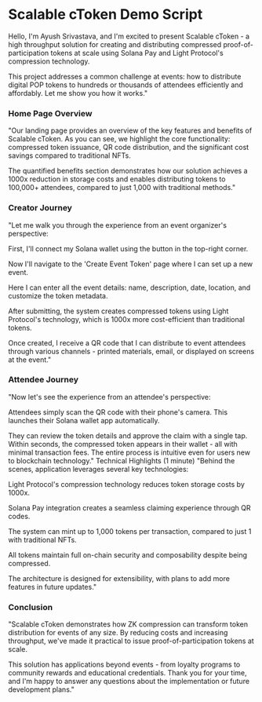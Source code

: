 # Scalable cToken Demo Script

Hello, I'm Ayush Srivastava, and I'm excited to present Scalable cToken - a high throughput solution for creating and distributing compressed proof-of-participation tokens at scale using Solana Pay and Light Protocol's compression technology.

This project addresses a common challenge at events: how to distribute digital POP tokens to hundreds or thousands of attendees efficiently and affordably. Let me show you how it works."

### Home Page Overview

"Our landing page provides an overview of the key features and benefits of Scalable cToken. As you can see, we highlight the core functionality: compressed token issuance, QR code distribution, and the significant cost savings compared to traditional NFTs.

The quantified benefits section demonstrates how our solution achieves a 1000x reduction in storage costs and enables distributing tokens to 100,000+ attendees, compared to just 1,000 with traditional methods."

### Creator Journey

"Let me walk you through the experience from an event organizer's perspective:

First, I'll connect my Solana wallet using the button in the top-right corner.

Now I'll navigate to the 'Create Event Token' page where I can set up a new event.

Here I can enter all the event details: name, description, date, location, and customize the token metadata.

After submitting, the system creates compressed tokens using Light Protocol's technology, which is 1000x more cost-efficient than traditional tokens.

Once created, I receive a QR code that I can distribute to event attendees through various channels - printed materials, email, or displayed on screens at the event."

### Attendee Journey
"Now let's see the experience from an attendee's perspective:

Attendees simply scan the QR code with their phone's camera.
This launches their Solana wallet app automatically.

They can review the token details and approve the claim with a single tap.
Within seconds, the compressed token appears in their wallet - all with minimal transaction fees.
The entire process is intuitive even for users new to blockchain technology."
Technical Highlights (1 minute)
"Behind the scenes, application leverages several key technologies:

Light Protocol's compression technology reduces token storage costs by 1000x.

Solana Pay integration creates a seamless claiming experience through QR codes.

The system can mint up to 1,000 tokens per transaction, compared to just 1 with traditional NFTs.

All tokens maintain full on-chain security and composability despite being compressed.

The architecture is designed for extensibility, with plans to add more features in future updates."

### Conclusion
"Scalable cToken demonstrates how ZK compression can transform token distribution for events of any size. By reducing costs and increasing throughput, we've made it practical to issue proof-of-participation tokens at scale.

This solution has applications beyond events - from loyalty programs to community rewards and educational credentials. Thank you for your time, and I'm happy to answer any questions about the implementation or future development plans."
